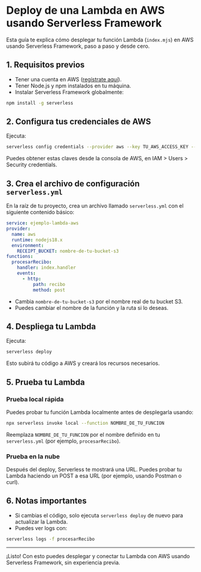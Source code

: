 # Deploy de una Lambda en AWS usando Serverless Framework

Esta guía te explica cómo desplegar tu función Lambda (`index.mjs`) en AWS usando Serverless Framework, paso a paso y desde cero.

## 1. Requisitos previos

- Tener una cuenta en AWS ([regístrate aquí](https://aws.amazon.com/)).
- Tener Node.js y npm instalados en tu máquina.
- Instalar Serverless Framework globalmente:

```sh
npm install -g serverless
```

## 2. Configura tus credenciales de AWS

Ejecuta:

```sh
serverless config credentials --provider aws --key TU_AWS_ACCESS_KEY --secret TU_AWS_SECRET_KEY
```

Puedes obtener estas claves desde la consola de AWS, en IAM > Users > Security credentials.

## 3. Crea el archivo de configuración `serverless.yml`

En la raíz de tu proyecto, crea un archivo llamado `serverless.yml` con el siguiente contenido básico:

```yaml
service: ejemplo-lambda-aws
provider:
  name: aws
  runtime: nodejs18.x
  environment:
    RECEIPT_BUCKET: nombre-de-tu-bucket-s3
functions:
  procesarRecibo:
    handler: index.handler
    events:
      - http:
          path: recibo
          method: post
```

- Cambia `nombre-de-tu-bucket-s3` por el nombre real de tu bucket S3.
- Puedes cambiar el nombre de la función y la ruta si lo deseas.

## 4. Despliega tu Lambda

Ejecuta:

```sh
serverless deploy
```

Esto subirá tu código a AWS y creará los recursos necesarios.


## 5. Prueba tu Lambda

### Prueba local rápida

Puedes probar tu función Lambda localmente antes de desplegarla usando:

```sh
npx serverless invoke local --function NOMBRE_DE_TU_FUNCION
```

Reemplaza `NOMBRE_DE_TU_FUNCION` por el nombre definido en tu `serverless.yml` (por ejemplo, `procesarRecibo`).

### Prueba en la nube

Después del deploy, Serverless te mostrará una URL. Puedes probar tu Lambda haciendo un POST a esa URL (por ejemplo, usando Postman o curl).

## 6. Notas importantes

- Si cambias el código, solo ejecuta `serverless deploy` de nuevo para actualizar la Lambda.
- Puedes ver logs con:

```sh
serverless logs -f procesarRecibo
```

---

¡Listo! Con esto puedes desplegar y conectar tu Lambda con AWS usando Serverless Framework, sin experiencia previa.
